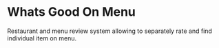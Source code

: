 # Whats Good On Menu
Restaurant and menu review system allowing to separately rate and find individual item on menu.
